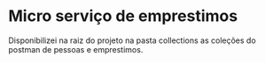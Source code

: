 # Micro serviço de emprestimos
Disponibilizei na raiz do projeto na pasta collections as coleções do postman de pessoas e emprestimos.
